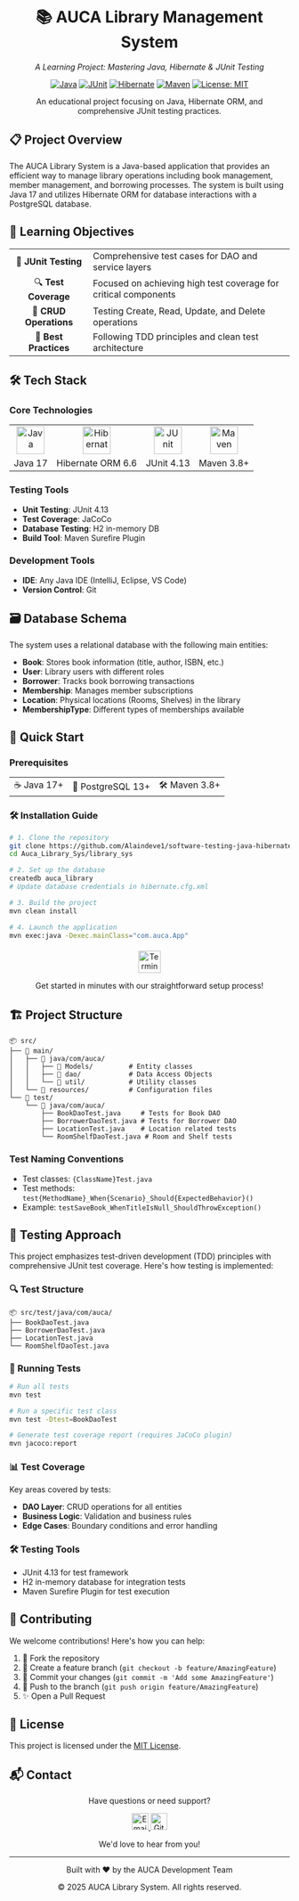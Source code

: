 <div align="center">
  <h1>📚 AUCA Library Management System</h1>
  <p><em>A Learning Project: Mastering Java, Hibernate & JUnit Testing</em></p>
  
  [![Java](https://img.shields.io/badge/Java-17-007396?logo=java&logoColor=white)](https://www.java.com/)
  [![JUnit](https://img.shields.io/badge/JUnit-4.13-25A162?logo=junit5&logoColor=white)](https://junit.org/)
  [![Hibernate](https://img.shields.io/badge/Hibernate-6.6.15-59666C?logo=hibernate&logoColor=white)](https://hibernate.org/)
  [![Maven](https://img.shields.io/badge/Maven-3.8+-C71A36?logo=apache-maven&logoColor=white)](https://maven.apache.org/)
  [![License: MIT](https://img.shields.io/badge/License-MIT-yellow.svg)](https://opensource.org/licenses/MIT)
</div>

<div align="center">
  <p>An educational project focusing on Java, Hibernate ORM, and comprehensive JUnit testing practices.</p>
</div>

## 📋 Project Overview

The AUCA Library System is a Java-based application that provides an efficient way to manage library operations including book management, member management, and borrowing processes. The system is built using Java 17 and utilizes Hibernate ORM for database interactions with a PostgreSQL database.

## 🎯 Learning Objectives

<div align="center">
  <table>
    <tr>
      <td align="center">🧪 <strong>JUnit Testing</strong></td>
      <td>Comprehensive test cases for DAO and service layers</td>
    </tr>
    <tr>
      <td align="center">🔍 <strong>Test Coverage</strong></td>
      <td>Focused on achieving high test coverage for critical components</td>
    </tr>
    <tr>
      <td align="center">🔄 <strong>CRUD Operations</strong></td>
      <td>Testing Create, Read, Update, and Delete operations</td>
    </tr>
    <tr>
      <td align="center">🧠 <strong>Best Practices</strong></td>
      <td>Following TDD principles and clean test architecture</td>
    </tr>
  </table>
</div>

## 🛠️ Tech Stack

### Core Technologies
<div align="center">
  <table>
    <tr>
      <td align="center"><img src="https://cdn.jsdelivr.net/gh/devicons/devicon/icons/java/java-original-wordmark.svg" width="50" height="50" alt="Java" /></td>
      <td align="center"><img src="https://cdn.jsdelivr.net/gh/devicons/devicon/icons/hibernate/hibernate-original-wordmark.svg" width="50" height="50" alt="Hibernate" /></td>
      <td align="center"><img src="https://junit.org/junit5/assets/img/junit5-logo.png" width="50" height="50" alt="JUnit" /></td>
      <td align="center"><img src="https://cdn.jsdelivr.net/gh/devicons/devicon/icons/maven/maven-original-wordmark.svg" width="50" height="50" alt="Maven" /></td>
    </tr>
    <tr>
      <td>Java 17</td>
      <td>Hibernate ORM 6.6</td>
      <td>JUnit 4.13</td>
      <td>Maven 3.8+</td>
    </tr>
  </table>
</div>

### Testing Tools
- **Unit Testing**: JUnit 4.13
- **Test Coverage**: JaCoCo
- **Database Testing**: H2 in-memory DB
- **Build Tool**: Maven Surefire Plugin

### Development Tools
- **IDE**: Any Java IDE (IntelliJ, Eclipse, VS Code)
- **Version Control**: Git

## 🗃️ Database Schema

The system uses a relational database with the following main entities:

- **Book**: Stores book information (title, author, ISBN, etc.)
- **User**: Library users with different roles
- **Borrower**: Tracks book borrowing transactions
- **Membership**: Manages member subscriptions
- **Location**: Physical locations (Rooms, Shelves) in the library
- **MembershipType**: Different types of memberships available

## 🚀 Quick Start

### Prerequisites

<div align="center">
  <table>
    <tr>
      <td align="center">☕ Java 17+</td>
      <td align="center">🐘 PostgreSQL 13+</td>
      <td align="center">🛠️ Maven 3.8+</td>
    </tr>
  </table>
</div>

### 🛠️ Installation Guide

```bash
# 1. Clone the repository
git clone https://github.com/Alaindeve1/software-testing-java-hibernate-.git
cd Auca_Library_Sys/library_sys

# 2. Set up the database
createdb auca_library
# Update database credentials in hibernate.cfg.xml

# 3. Build the project
mvn clean install

# 4. Launch the application
mvn exec:java -Dexec.mainClass="com.auca.App"
```

<div align="center" style="margin: 20px 0;">
  <img src="https://img.icons8.com/color/48/000000/console.png" alt="Terminal" width="40" height="40"/>
  <p>Get started in minutes with our straightforward setup process!</p>
</div>

## 🏗️ Project Structure

```
📦 src/
├── 📂 main/
│   ├── 📂 java/com/auca/
│   │   ├── 📂 Models/         # Entity classes
│   │   ├── 📂 dao/            # Data Access Objects
│   │   └── 📂 util/           # Utility classes
│   └── 📂 resources/          # Configuration files
└── 📂 test/
    └── 📂 java/com/auca/
        ├── BookDaoTest.java     # Tests for Book DAO
        ├── BorrowerDaoTest.java # Tests for Borrower DAO
        ├── LocationTest.java    # Location related tests
        └── RoomShelfDaoTest.java # Room and Shelf tests
```

### Test Naming Conventions
- Test classes: `{ClassName}Test.java`
- Test methods: `test{MethodName}_When{Scenario}_Should{ExpectedBehavior}()`
- Example: `testSaveBook_WhenTitleIsNull_ShouldThrowException()`

## 🧪 Testing Approach

This project emphasizes test-driven development (TDD) principles with comprehensive JUnit test coverage. Here's how testing is implemented:

### 🔍 Test Structure

```
📦 src/test/java/com/auca/
├── BookDaoTest.java
├── BorrowerDaoTest.java
├── LocationTest.java
└── RoomShelfDaoTest.java
```

### 🚀 Running Tests

```bash
# Run all tests
mvn test

# Run a specific test class
mvn test -Dtest=BookDaoTest

# Generate test coverage report (requires JaCoCo plugin)
mvn jacoco:report
```

### 📊 Test Coverage

Key areas covered by tests:
- **DAO Layer**: CRUD operations for all entities
- **Business Logic**: Validation and business rules
- **Edge Cases**: Boundary conditions and error handling

### 🛠 Testing Tools
- JUnit 4.13 for test framework
- H2 in-memory database for integration tests
- Maven Surefire Plugin for test execution

## 🤝 Contributing

We welcome contributions! Here's how you can help:

1. 🍴 Fork the repository
2. 🌿 Create a feature branch (`git checkout -b feature/AmazingFeature`)
3. 💾 Commit your changes (`git commit -m 'Add some AmazingFeature'`)
4. 🔀 Push to the branch (`git push origin feature/AmazingFeature`)
5. ✨ Open a Pull Request

## 📄 License

This project is licensed under the [MIT License](LICENSE).

## 📬 Contact

<div align="center">
  <p>Have questions or need support?</p>
  <p>
    <a href="mailto:your-email@example.com">
      <img src="https://img.icons8.com/color/48/000000/gmail-new.png" width="30" height="30" alt="Email"/>
    </a>
    <a href="https://github.com/Alaindeve1" target="_blank">
      <img src="https://img.icons8.com/fluent/48/000000/github.png" width="30" height="30" alt="GitHub"/>
    </a>
  </p>
  <p>We'd love to hear from you!</p>
</div>

---

<div align="center">
  <p>Built with ❤️ by the AUCA Development Team</p>
  <p>© 2025 AUCA Library System. All rights reserved.</p>
</div>
